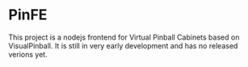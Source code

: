 # PinFE
This project is a nodejs frontend for Virtual Pinball Cabinets based on VisualPinball. It is still in very early development and has no released verions yet. 